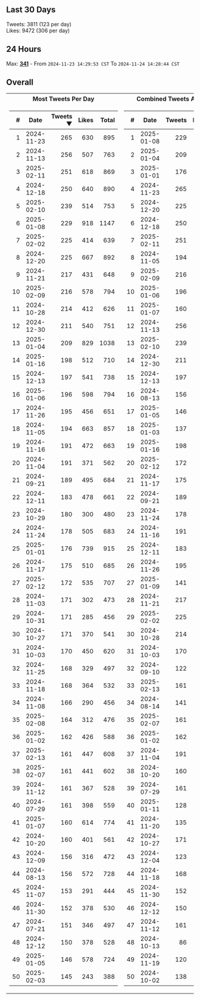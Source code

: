 ## Last 30 Days
Tweets: 3811 (123 per day)\
Likes: 9472 (306 per day)

## 24 Hours
Max: [**341**](../misc/most-tweets_24-hr.csv) - From `2024-11-23 14:29:53 CST` To `2024-11-24 14:28:44 CST`

## Overall
<table>
<tr><th>Most Tweets Per Day</th><th>Combined Tweets And Likes</th></tr><tr><td>


|#|Date|Tweets ▼|Likes|Total|
|--:|--|--:|--:|--:|
|1|2024-11-23|265|630|895|
|2|2024-11-13|256|507|763|
|3|2025-02-11|251|618|869|
|4|2024-12-18|250|640|890|
|5|2025-02-10|239|514|753|
|6|2025-01-08|229|918|1147|
|7|2025-02-02|225|414|639|
|8|2024-12-20|225|667|892|
|9|2024-11-21|217|431|648|
|10|2025-02-09|216|578|794|
|11|2024-10-28|214|412|626|
|12|2024-12-30|211|540|751|
|13|2025-01-04|209|829|1038|
|14|2025-01-16|198|512|710|
|15|2024-12-13|197|541|738|
|16|2025-01-06|196|598|794|
|17|2024-11-26|195|456|651|
|18|2024-11-05|194|663|857|
|19|2024-11-16|191|472|663|
|20|2024-11-04|191|371|562|
|21|2024-09-21|189|495|684|
|22|2024-12-11|183|478|661|
|23|2024-10-29|180|300|480|
|24|2024-11-24|178|505|683|
|25|2025-01-01|176|739|915|
|26|2024-11-17|175|510|685|
|27|2025-02-12|172|535|707|
|28|2024-11-03|171|302|473|
|29|2024-10-31|171|285|456|
|30|2024-10-27|171|370|541|
|31|2024-10-03|170|450|620|
|32|2024-11-25|168|329|497|
|33|2024-11-18|168|364|532|
|34|2024-11-08|166|290|456|
|35|2025-02-08|164|312|476|
|36|2025-01-02|162|426|588|
|37|2025-02-13|161|447|608|
|38|2025-02-07|161|441|602|
|39|2024-11-12|161|367|528|
|40|2024-07-29|161|398|559|
|41|2025-01-07|160|614|774|
|42|2024-10-20|160|401|561|
|43|2024-12-09|156|316|472|
|44|2024-08-13|156|572|728|
|45|2024-11-07|153|291|444|
|46|2024-11-30|152|378|530|
|47|2024-07-21|151|346|497|
|48|2024-12-12|150|378|528|
|49|2025-01-05|146|578|724|
|50|2025-02-03|145|243|388|

</td><td>


|#|Date|Tweets|Likes|Total ▼|
|--:|--|--:|--:|--:|
|1|2025-01-08|229|918|1147|
|2|2025-01-04|209|829|1038|
|3|2025-01-01|176|739|915|
|4|2024-11-23|265|630|895|
|5|2024-12-20|225|667|892|
|6|2024-12-18|250|640|890|
|7|2025-02-11|251|618|869|
|8|2024-11-05|194|663|857|
|9|2025-02-09|216|578|794|
|10|2025-01-06|196|598|794|
|11|2025-01-07|160|614|774|
|12|2024-11-13|256|507|763|
|13|2025-02-10|239|514|753|
|14|2024-12-30|211|540|751|
|15|2024-12-13|197|541|738|
|16|2024-08-13|156|572|728|
|17|2025-01-05|146|578|724|
|18|2025-01-03|137|585|722|
|19|2025-01-16|198|512|710|
|20|2025-02-12|172|535|707|
|21|2024-11-17|175|510|685|
|22|2024-09-21|189|495|684|
|23|2024-11-24|178|505|683|
|24|2024-11-16|191|472|663|
|25|2024-12-11|183|478|661|
|26|2024-11-26|195|456|651|
|27|2025-01-09|141|508|649|
|28|2024-11-21|217|431|648|
|29|2025-02-02|225|414|639|
|30|2024-10-28|214|412|626|
|31|2024-10-03|170|450|620|
|32|2024-09-10|122|495|617|
|33|2025-02-13|161|447|608|
|34|2024-08-14|141|466|607|
|35|2025-02-07|161|441|602|
|36|2025-01-02|162|426|588|
|37|2024-11-04|191|371|562|
|38|2024-10-20|160|401|561|
|39|2024-07-29|161|398|559|
|40|2025-01-11|128|426|554|
|41|2024-11-20|135|412|547|
|42|2024-10-27|171|370|541|
|43|2024-12-04|123|410|533|
|44|2024-11-18|168|364|532|
|45|2024-11-30|152|378|530|
|46|2024-12-12|150|378|528|
|47|2024-11-12|161|367|528|
|48|2024-10-13|86|438|524|
|49|2024-11-19|120|402|522|
|50|2024-10-02|138|382|520|

</td><tr>
</table>

